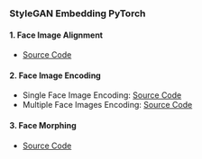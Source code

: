 ### StyleGAN Embedding PyTorch

#### <b>1. Face Image Alignment</b>

* [Source Code](/Face_Image_Alignment.ipynb)

#### <b>2. Face Image Encoding</b>

* Single Face Image Encoding: [Source Code](/Face_Image_Encoding.ipynb)
* Multiple Face Images Encoding: [Source Code](/Multiple_Face_Images_Encoding.ipynb)

#### <b>3. Face Morphing</b>

* [Source Code](/Face_Morphing.ipynb)
